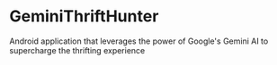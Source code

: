 # GeminiThriftHunter
Android application that leverages the power of Google's Gemini AI to supercharge the thrifting experience
